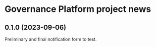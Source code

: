 Governance Platform project news
================================

## 0.1.0 (2023-09-06)

Preliminary and final notification form to test.
